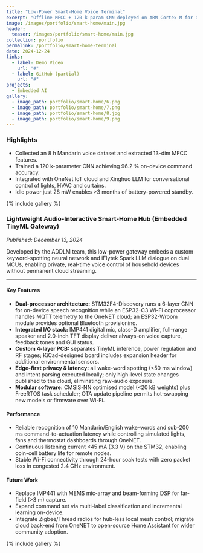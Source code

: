 ```yaml
---
title: "Low-Power Smart-Home Voice Terminal"
excerpt: "Offline MFCC + 120-k-param CNN deployed on ARM Cortex-M for always-on voice control."
image: /images/portfolio/smart-home/main.jpg
header:
  teaser: /images/portfolio/smart-home/main.jpg
collection: portfolio
permalink: /portfolio/smart-home-terminal
date: 2024-12-24
links:
  - label: Demo Video
    url: "#"
  - label: GitHub (partial)
    url: "#"
projects:
  - Embedded AI
gallery:
  - image_path: portfolio/smart-home/6.png
  - image_path: portfolio/smart-home/7.png
  - image_path: portfolio/smart-home/8.jpg
  - image_path: portfolio/smart-home/9.png
---
```


### Highlights

* Collected an 8 h Mandarin voice dataset and extracted 13-dim MFCC features.  
* Trained a 120 k-parameter CNN achieving 96.2 % on-device command accuracy.  
* Integrated with OneNet IoT cloud and Xinghuo LLM for conversational control of lights, HVAC and curtains.  
* Idle power just 28 mW enables >3 months of battery-powered standby.

{% include gallery %}

### Lightweight Audio-Interactive Smart-Home Hub (Embedded TinyML Gateway)
*Published: December 13, 2024*

Developed by the ADDLM team, this low-power gateway embeds a custom keyword-spotting neural network and iFlytek Spark LLM dialogue on dual MCUs, enabling private, real-time voice control of household devices without permanent cloud streaming.

---

#### Key Features

* **Dual-processor architecture:** STM32F4-Discovery runs a 6-layer CNN for on-device speech recognition while an ESP32-C3 Wi-Fi coprocessor handles MQTT telemetry to the OneNET cloud; an ESP32-Wroom module provides optional Bluetooth provisioning.
* **Integrated I/O stack:** IMP441 digital mic, class-D amplifier, full-range speaker and 2.0-inch TFT display deliver always-on voice capture, feedback tones and GUI status.
* **Custom 4-layer PCB:** separates TinyML inference, power regulation and RF stages; KiCad-designed board includes expansion header for additional environmental sensors.
* **Edge-first privacy & latency:** all wake-word spotting (<50 ms window) and intent parsing executed locally; only high-level state changes published to the cloud, eliminating raw-audio exposure.
* **Modular software:** CMSIS-NN optimised model (<20 kB weights) plus FreeRTOS task scheduler; OTA update pipeline permits hot-swapping new models or firmware over Wi-Fi.

#### Performance

* Reliable recognition of 10 Mandarin/English wake-words and sub-200 ms command-to-actuation latency while controlling simulated lights, fans and thermostat dashboards through OneNET.
* Continuous listening current <45 mA (3.3 V) on the STM32, enabling coin-cell battery life for remote nodes.
* Stable Wi-Fi connectivity through 24-hour soak tests with zero packet loss in congested 2.4 GHz environment.

#### Future Work

* Replace IMP441 with MEMS mic-array and beam-forming DSP for far-field (>3 m) capture.
* Expand command set via multi-label classification and incremental learning on-device.
* Integrate Zigbee/Thread radios for hub-less local mesh control; migrate cloud back-end from OneNET to open-source Home Assistant for wider community adoption. 

{% include gallery %} 